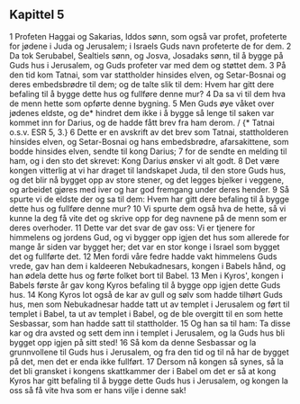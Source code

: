 ## Kapittel 5

1 Profeten Haggai og Sakarias, Iddos sønn, som også var profet, profeterte for jødene i Juda og Jerusalem; i Israels Guds navn profeterte de for dem.
2 Da tok Serubabel, Sealtiels sønn, og Josva, Josadaks sønn, til å bygge på Guds hus i Jerusalem, og Guds profeter var med dem og støttet dem.
3 På den tid kom Tatnai, som var stattholder hinsides elven, og Setar-Bosnai og deres embedsbrødre til dem; og de talte slik til dem: Hvem har gitt dere befaling til å bygge dette hus og fullføre denne mur?
4 Da sa vi til dem hva de menn hette som opførte denne bygning.
5 Men Guds øye våket over jødenes eldste, og de* hindret dem ikke i å bygge så lenge til saken var kommet inn for Darius, og de hadde fått brev fra ham derom. / {* Tatnai o.s.v. ESR 5, 3.}
6 Dette er en avskrift av det brev som Tatnai, stattholderen hinsides elven, og Setar-Bosnai og hans embedsbrødre, afarsakittene, som bodde hinsides elven, sendte til kong Darius;
7 for de sendte en melding til ham, og i den sto det skrevet: Kong Darius ønsker vi alt godt.
8 Det være kongen vitterlig at vi har draget til landskapet Juda, til den store Guds hus, og det blir nå bygget opp av store stener, og det legges bjelker i veggene, og arbeidet gjøres med iver og har god fremgang under deres hender.
9 Så spurte vi de eldste der og sa til dem: Hvem har gitt dere befaling til å bygge dette hus og fullføre denne mur?
10 Vi spurte dem også hva de hette, så vi kunne la deg få vite det og skrive opp for deg navnene på de menn som er deres overhoder.
11 Dette var det svar de gav oss: Vi er tjenere for himmelens og jordens Gud, og vi bygger opp igjen det hus som allerede for mange år siden var bygget her; det var en stor konge i Israel som bygget det og fullførte det.
12 Men fordi våre fedre hadde vakt himmelens Guds vrede, gav han dem i kaldeeren Nebukadnesars, kongen i Babels hånd, og han ødela dette hus og førte folket bort til Babel.
13 Men i Kyros', kongen i Babels første år gav kong Kyros befaling til å bygge opp igjen dette Guds hus.
14 Kong Kyros lot også de kar av gull og sølv som hadde tilhørt Guds hus, men som Nebukadnesar hadde tatt ut av templet i Jerusalem og ført til templet i Babel, ta ut av templet i Babel, og de ble overgitt til en som hette Sesbassar, som han hadde satt til stattholder.
15 Og han sa til ham: Ta disse kar og dra avsted og sett dem inn i templet i Jerusalem, og la Guds hus bli bygget opp igjen på sitt sted!
16 Så kom da denne Sesbassar og la grunnvollene til Guds hus i Jerusalem, og fra den tid og til nå har de bygget på det, men det er enda ikke fullført.
17 Dersom nå kongen så synes, så la det bli gransket i kongens skattkammer der i Babel om det er så at kong Kyros har gitt befaling til å bygge dette Guds hus i Jerusalem, og kongen la oss så få vite hva som er hans vilje i denne sak!
